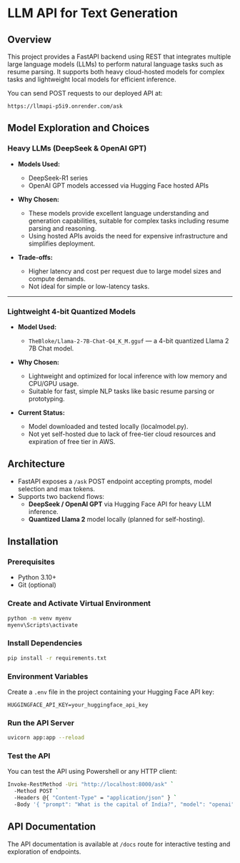# LLM API for Text Generation

## Overview

This project provides a FastAPI backend using REST that integrates multiple large language models (LLMs) to perform natural language tasks such as resume parsing. It supports both heavy cloud-hosted models for complex tasks and lightweight local models for efficient inference.

You can send POST requests to our deployed API at:

`https://llmapi-p5i9.onrender.com/ask`


## Model Exploration and Choices

### Heavy LLMs (DeepSeek & OpenAI GPT)

- **Models Used:**  
  - DeepSeek-R1 series
  - OpenAI GPT models accessed via Hugging Face hosted APIs

- **Why Chosen:**  
  - These models provide excellent language understanding and generation capabilities, suitable for complex tasks including resume parsing and reasoning.  
  - Using hosted APIs avoids the need for expensive infrastructure and simplifies deployment.

- **Trade-offs:**  
  - Higher latency and cost per request due to large model sizes and compute demands.  
  - Not ideal for simple or low-latency tasks.

---

### Lightweight 4-bit Quantized Models

- **Model Used:**  
  - `TheBloke/Llama-2-7B-Chat-Q4_K_M.gguf` — a 4-bit quantized Llama 2 7B Chat model.

- **Why Chosen:**  
  - Lightweight and optimized for local inference with low memory and CPU/GPU usage.  
  - Suitable for fast, simple NLP tasks like basic resume parsing or prototyping.

- **Current Status:**  
  - Model downloaded and tested locally (localmodel.py).
  - Not yet self-hosted due to lack of free-tier cloud resources and expiration of free tier in AWS.


## Architecture

- FastAPI exposes a `/ask` POST endpoint accepting prompts, model selection and max tokens.  
- Supports two backend flows:
  - **DeepSeek / OpenAI GPT** via Hugging Face API for heavy LLM inference.  
  - **Quantized Llama 2** model locally (planned for self-hosting).

## Installation

### Prerequisites

- Python 3.10+  
- Git (optional)

### Create and Activate Virtual Environment

```bash
python -m venv myenv
myenv\Scripts\activate
```

### Install Dependencies

```bash
pip install -r requirements.txt
```

### Environment Variables

Create a `.env` file in the project containing your Hugging Face API key:

```plaintext    
HUGGINGFACE_API_KEY=your_huggingface_api_key
```

### Run the API Server

```bash
uvicorn app:app --reload
```

### Test the API
You can test the API using Powershell or any HTTP client:

```bash
Invoke-RestMethod -Uri "http://localhost:8000/ask" `
  -Method POST `
  -Headers @{ "Content-Type" = "application/json" } `
  -Body '{ "prompt": "What is the capital of India?", "model": "openai", "max_tokens": 100 }'
```

## API Documentation
The API documentation is available at `/docs` route for interactive testing and exploration of endpoints.